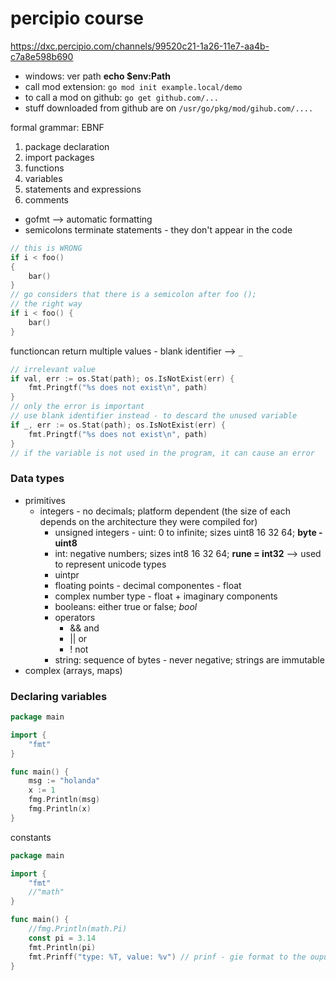 # percipio course

<https://dxc.percipio.com/channels/99520c21-1a26-11e7-aa4b-c7a8e598b690>

- windows: ver path **echo $env:Path**
- call mod extension: `go mod init example.local/demo`
- to call a mod on github: `go get github.com/...`
- stuff downloaded from github are on `/usr/go/pkg/mod/gihub.com/....`

formal grammar: EBNF

1. package declaration
2. import packages
3. functions
4. variables
5. statements and expressions
6. comments

- gofmt --> automatic formatting
- semicolons terminate statements - they don't appear in the code

```go
// this is WRONG
if i < foo()
{
    bar()
}
// go considers that there is a semicolon after foo ();
// the right way
if i < foo() {
    bar()
}
```

functioncan return multiple values - blank identifier --> `_`

```go
// irrelevant value
if val, err := os.Stat(path); os.IsNotExist(err) {
    fmt.Pringtf("%s does not exist\n", path)
}
// only the error is important
// use blank identifier instead - to descard the unused variable
if _, err := os.Stat(path); os.IsNotExist(err) {
    fmt.Pringtf("%s does not exist\n", path)
}
// if the variable is not used in the program, it can cause an error
```

### Data types

- primitives
  - integers - no decimals; platform dependent (the size of each depends on the architecture they were compiled for)
    - unsigned integers - uint: 0 to infinite; sizes uint8 16 32 64; **byte - uint8**
    - int: negative numbers; sizes int8 16 32 64; **rune = int32** --> used to represent unicode types
    - uintpr
    - floating points - decimal componentes - float
    - complex number type - float + imaginary components
    - booleans: either true or false; _bool_
    - operators
      - && and
      - || or
      - ! not
    - string: sequence of bytes - never negative; strings are immutable
- complex (arrays, maps)

### Declaring variables

```go
package main

import {
    "fmt"
}

func main() {
    msg := "holanda"
    x := 1
    fmg.Println(msg)
    fmg.Println(x)
}
```

constants

```go
package main

import {
    "fmt"
    //"math"
}

func main() {
    //fmg.Println(math.Pi)
    const pi = 3.14
    fmt.Println(pi)
    fmt.Prinff("type: %T, value: %v") // prinf - gie format to the ouput
}
```
